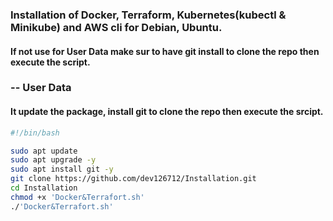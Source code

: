 ### Installation of Docker, Terraform, Kubernetes(kubectl & Minikube) and AWS cli for Debian, Ubuntu.

#### If not use for User Data make sur to have git install to clone the repo then execute the script.

### -- User Data
#### It update the package, install git to clone the repo then execute the srcipt.
``` bash
#!/bin/bash

sudo apt update
sudo apt upgrade -y
sudo apt install git -y
git clone https://github.com/dev126712/Installation.git
cd Installation
chmod +x 'Docker&Terrafort.sh'
./'Docker&Terrafort.sh'
```
